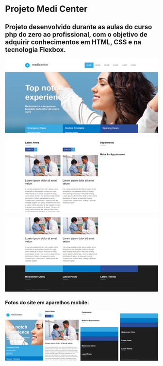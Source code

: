 # Projeto Medi Center
## Projeto desenvolvido durante as aulas do curso php do zero ao profissional, com o objetivo de adquirir conhecimentos em HTML, CSS e na tecnologia Flexbox.

![medi_center](https://github.com/Favero84/Projeto-Medi-Center/blob/master/medi_center01.png)

![medi_center](https://github.com/Favero84/Projeto-Medi-Center/blob/master/medi_center02.png)

![medi_center](https://github.com/Favero84/Projeto-Medi-Center/blob/master/medi_center03.png)

### Fotos do site em aparelhos mobile:

![medi_center](https://github.com/Favero84/Projeto-Medi-Center/blob/master/medi_center04.png)
